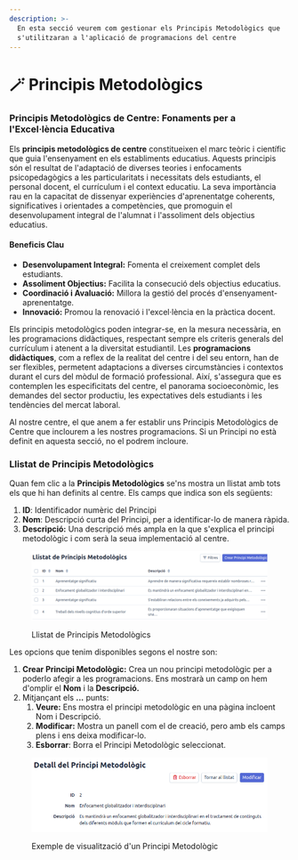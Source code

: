 ```yaml
---
description: >-
  En esta secció veurem com gestionar els Principis Metodològics que
  s'utilitzaran a l'aplicació de programacions del centre
---
```


# 🪄 Principis Metodològics

### Principis Metodològics de Centre: Fonaments per a l'Excel·lència Educativa

Els **principis metodològics de centre** constitueixen el marc teòric i científic que guia l'ensenyament en els establiments educatius. Aquests principis són el resultat de l'adaptació de diverses teories i enfocaments psicopedagògics a les particularitats i necessitats dels estudiants, el personal docent, el currículum i el context educatiu. La seva importància rau en la capacitat de dissenyar experiències d'aprenentatge coherents, significatives i orientades a competències, que promoguin el desenvolupament integral de l'alumnat i l'assoliment dels objectius educatius.

#### Beneficis Clau

* **Desenvolupament Integral:** Fomenta el creixement complet dels estudiants.
* **Assoliment Objectius:** Facilita la consecució dels objectius educatius.
* **Coordinació i Avaluació:** Millora la gestió del procés d'ensenyament-aprenentatge.
* **Innovació:** Promou la renovació i l'excel·lència en la pràctica docent.

Els principis metodològics poden integrar-se, en la mesura necessària, en les programacions didàctiques, respectant sempre els criteris generals del currículum i atenent a la diversitat estudiantil. Les **programacions didàctiques**, com a reflex de la realitat del centre i del seu entorn, han de ser flexibles, permetent adaptacions a diverses circumstàncies i contextos durant el curs del mòdul de formació professional. Així, s'assegura que es contemplen les especificitats del centre, el panorama socioeconòmic, les demandes del sector productiu, les expectatives dels estudiants i les tendències del mercat laboral.

Al nostre centre, el que anem a fer establir uns Principis Metodològics de Centre que inclourem a les nostres programacions. Si un Principi no està definit en aquesta secció, no el podrem incloure.&#x20;

### Llistat de Principis Metodològics

Quan fem clic a la **Principis Metodològics** se'ns mostra un llistat amb tots els que hi han definits al centre. Els camps que indica son els següents:

1. **ID**: Identificador numèric del Principi
2. **Nom**: Descripció curta del Principi, per a identificar-lo de manera ràpida.
3. **Descripció:** Una descripció més ampla en la que s'explica el principi metodològic i com serà la seua implementació al centre.

<figure><img src="../.gitbook/assets/image (4).png" alt=""><figcaption><p>Llistat de Principis Metodològics</p></figcaption></figure>

Les opcions que tenim disponibles segons el nostre son:&#x20;

1. **Crear Principi Metodològic:** Crea un nou principi metodològic per a poderlo afegir a les programacions. Ens mostrarà un camp on hem d'omplir el **Nom** i la **Descripció.**
2. Mitjançant els **...** punts:
   1. **Veure:** Ens mostra el principi metodològic en una pàgina incloent Nom i Descripció.
   2. **Modificar:** Mostra un panell com el de creació, pero amb els camps plens i ens deixa modificar-lo.
   3. **Esborrar**: Borra el Principi Metodològic seleccionat.

<figure><img src="../.gitbook/assets/image (1) (1) (1) (1).png" alt=""><figcaption><p>Exemple de visualització d'un Principi Metodològic</p></figcaption></figure>
